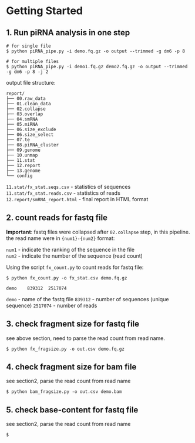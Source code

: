 
# Getting Started


## 1. Run piRNA analysis in one step  

```
# for single file
$ python piRNA_pipe.py -i demo.fq.gz -o output --trimmed -g dm6 -p 8

# for multiple files
$ python piRNA_pipe.py -i demo1.fq.gz demo2.fq.gz -o output --trimmed -g dm6 -p 8 -j 2
```

output file structure: 

```
report/
├── 00.raw_data
├── 01.clean_data
├── 02.collapse
├── 03.overlap
├── 04.smRNA
├── 05.miRNA
├── 06.size_exclude
├── 06.size_select
├── 07.te
├── 08.piRNA_cluster
├── 09.genome
├── 10.unmap
├── 11.stat
├── 12.report
├── 13.genome
└── config
```

`11.stat/fx_stat.seqs.csv` - statistics of sequences  
`11.stat/fx_stat.reads.csv` - statistics of reads  
`12.report/smRNA_report.html` - final report in HTML format  


## 2. count reads for fastq file

**Important**: fastq files were collapsed after `02.collapse` step, in this pipeline. the read name were in `{num1}-{num2}` format:

`num1` - indicate the ranking of the sequence in the file  
`num2` - indicate the number of the sequence (read count)

Using the script `fx_count.py` to count reads for fastq file: 

```
$ python fx_count.py -o fx_stat.csv demo.fq.gz

demo    839312  2517074
```

`demo` - name of the fastq file 
`839312` - number of sequences (unique sequence) 
`2517074` - number of reads 


## 3. check fragment size for fastq file 

see above section, need to parse the read count from read name.

```
$ python fx_fragsize.py -o out.csv demo.fq.gz 
```


## 4. check fragment size for bam file 

see section2, parse the read count from read name 


```
$ python bam_fragsize.py -o out.csv demo.bam
```

## 5. check base-content for fastq file

see section2, parse the read count from read name 

```
$ 
```




